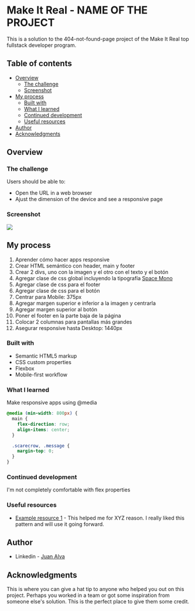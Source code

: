 # Make It Real - NAME OF THE PROJECT

This is a solution to the 404-not-found-page project of the Make It Real top fullstack developer program.

## Table of contents

- [Overview](#overview)
  - [The challenge](#the-challenge)
  - [Screenshot](#screenshot)
- [My process](#my-process)
  - [Built with](#built-with)
  - [What I learned](#what-i-learned)
  - [Continued development](#continued-development)
  - [Useful resources](#useful-resources)
- [Author](#author)
- [Acknowledgments](#acknowledgments)

## Overview

### The challenge

Users should be able to:

- Open the URL in a web browser
- Ajust the dimension of the device and see a responsive page

### Screenshot

![](./screenshot.jpg)

## My process

1. Aprender cómo hacer apps responsive
2. Crear HTML semántico con header, main y footer
3. Crear 2 divs, uno con la imagen y el otro con el texto y el botón
4. Agregar clase de css global incluyendo la tipografía [Space Mono](https://fonts.google.com/specimen/Space+Mono)
5. Agregar clase de css para el footer
6. Agregar clase de css para el botón
7. Centrar para Mobile: 375px
8. Agregar margen superior e inferior a la imagen y centrarla
9. Agregar margen superior al botón
10. Poner el footer en la parte baja de la página
11. Colocar 2 columnas para pantallas más grandes
12. Asegurar responsive hasta Desktop: 1440px

### Built with

- Semantic HTML5 markup
- CSS custom properties
- Flexbox
- Mobile-first workflow

### What I learned

Make responsive apps using @media

```css
@media (min-width: 800px) {
  main {
    flex-direction: row;
    align-items: center;
  }

  .scarecrow, .message {
    margin-top: 0; 
  }
}
```

### Continued development

I'm not completely comfortable with flex properties

### Useful resources

- [Example resource 1](https://www.example.com) - This helped me for XYZ reason. I really liked this pattern and will use it going forward.

## Author

- Linkedin - [Juan Alva](https://www.linkedin.com/in/juan-luis-alva/)

## Acknowledgments

This is where you can give a hat tip to anyone who helped you out on this project. Perhaps you worked in a team or got some inspiration from someone else's solution. This is the perfect place to give them some credit.
